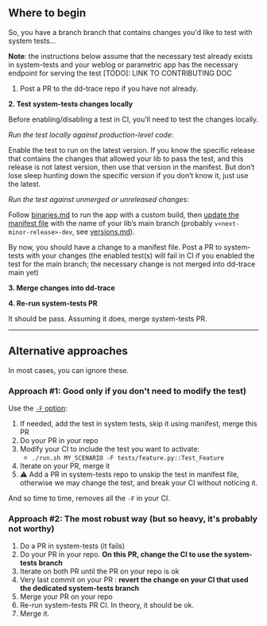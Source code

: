 ## Where to begin

So, you have a branch branch that contains changes you'd like to test with system tests...

**Note**: the instructions below assume that the necessary test already exists in system-tests and your weblog or parametric app has the necessary endpoint for serving the test [TODO]: LINK TO CONTRIBUTING DOC

1. Post a PR to the dd-trace repo if you have not already.

**2. Test system-tests changes locally**

   Before enabling/disabling a test in CI, you'll need to test the changes locally.

   _Run the test locally against production-level code_:

   Enable the test to run on the latest version.
   If you know the specific release that contains the changes that allowed your lib to pass the test, and this release is not latest version, then use that version in the manifest. But don’t
   lose sleep hunting down the specific version if you don’t know it, just use the latest.

   _Run the test against unmerged or unreleased changes_:

   Follow [binaries.md](https://github.com/DataDog/system-tests/blob/main/docs/execute/binaries.md) to run the app with a custom build, then [update the manifest file](./manifest.md) with the name of your lib’s main branch (probably `v<next-minor-release>-dev`, see [versions.md](https://github.com/DataDog/system-tests/blob/main/docs/edit/versions.md)).

   By now, you should have a change to a manifest file. Post a PR to system-tests with your changes (the enabled test(s) will fail in CI if you enabled the test for the main branch; the necessary change is not merged into dd-trace main yet)

**3. Merge changes into dd-trace**

**4. Re-run system-tests PR**

   It should be pass. Assuming it does, merge system-tests PR.


---
## Alternative approaches

In most cases, you can ignore these.

### Approach \#1: Good only if you don't need to modify the test)

Use the [`-F` option](../execute/force-execute.md):

1. If needed, add the test in system tests, skip it using manifest, merge this PR
2. Do your PR in your repo
3. Modify your CI to include the test you want to activate:
    * `./run.sh MY_SCENARIO -F tests/feature.py::Test_Feature`
3. Iterate on your PR, merge it
4. :warning: Add a PR in system-tests repo to unskip the test in manifest file, otherwise we may change the test, and break your CI without noticing it.

And so time to time, removes all the `-F` in your CI.

### Approach #2: The most robust way (but so heavy, it's probably not worthy)

1. Do a PR in system-tests (it fails)
2. Do your PR in your repo. **On this PR, change the CI to use the system-tests branch**
3. Iterate on both PR until the PR on your repo is ok
4. Very last commit on your PR : **revert the change on your CI that used the dedicated system-tests branch**
5. Merge your PR on your repo
6. Re-run system-tests PR CI. In theory, it should be ok.
7. Merge it.
